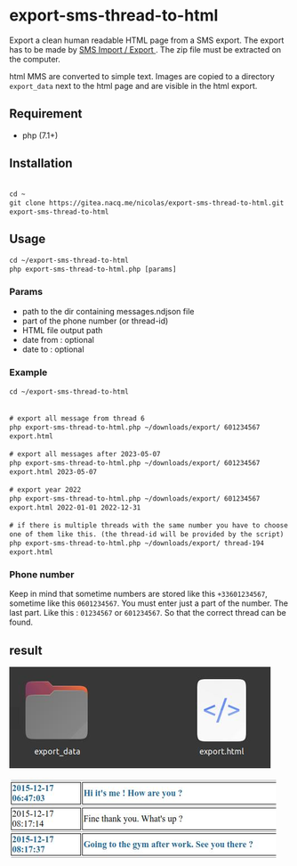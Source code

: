 # export-sms-thread-to-html

Export a clean human readable HTML page from a SMS export. The export has to be made by [SMS Import / Export ](https://github.com/tmo1/sms-ie). The zip file must be extracted on the computer.

html MMS are converted to simple text. Images are copied to a directory `export_data` next to the html page and are visible in the html export.

## Requirement

 - php (7.1+)



## Installation 

```shell

cd ~
git clone https://gitea.nacq.me/nicolas/export-sms-thread-to-html.git
export-sms-thread-to-html

```

## Usage

```shell
cd ~/export-sms-thread-to-html
php export-sms-thread-to-html.php [params]
```

### Params
 - path to the dir containing messages.ndjson file
 - part of the phone number (or thread-id)
 - HTML file output path
 - date from : optional
 - date to : optional

### Example
```shell
cd ~/export-sms-thread-to-html


# export all message from thread 6
php export-sms-thread-to-html.php ~/downloads/export/ 601234567 export.html

# export all messages after 2023-05-07
php export-sms-thread-to-html.php ~/downloads/export/ 601234567 export.html 2023-05-07 

# export year 2022
php export-sms-thread-to-html.php ~/downloads/export/ 601234567 export.html 2022-01-01 2022-12-31 

# if there is multiple threads with the same number you have to choose one of them like this. (the thread-id will be provided by the script)
php export-sms-thread-to-html.php ~/downloads/export/ thread-194 export.html

```

### Phone number

Keep in mind that sometime numbers are stored like this `+33601234567`, sometime like this `0601234567`. You must enter just a part of the number. The last part. Like this : `01234567` or `601234567`. So that the correct thread can be found.

## result

![Capture 1](capture_1.jpg)

![Capture 2](capture_2.jpg)